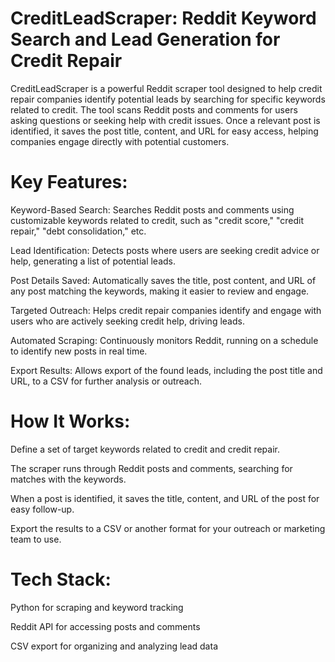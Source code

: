 # CreditLeadScraper: Reddit Keyword Search and Lead Generation for Credit Repair

CreditLeadScraper is a powerful Reddit scraper tool designed to help credit repair companies identify potential leads by searching for specific keywords related to credit. The tool scans Reddit posts and comments for users asking questions or seeking help with credit issues. Once a relevant post is identified, it saves the post title, content, and URL for easy access, helping companies engage directly with potential customers.

# Key Features:

Keyword-Based Search: Searches Reddit posts and comments using customizable keywords related to credit, such as "credit score," "credit repair," "debt consolidation," etc.

Lead Identification: Detects posts where users are seeking credit advice or help, generating a list of potential leads.

Post Details Saved: Automatically saves the title, post content, and URL of any post matching the keywords, making it easier to review and engage.

Targeted Outreach: Helps credit repair companies identify and engage with users who are actively seeking credit help, driving leads.

Automated Scraping: Continuously monitors Reddit, running on a schedule to identify new posts in real time.

Export Results: Allows export of the found leads, including the post title and URL, to a CSV for further analysis or outreach.

# How It Works:

Define a set of target keywords related to credit and credit repair.

The scraper runs through Reddit posts and comments, searching for matches with the keywords.

When a post is identified, it saves the title, content, and URL of the post for easy follow-up.

Export the results to a CSV or another format for your outreach or marketing team to use.

# Tech Stack:

Python for scraping and keyword tracking

Reddit API for accessing posts and comments

CSV export for organizing and analyzing lead data
